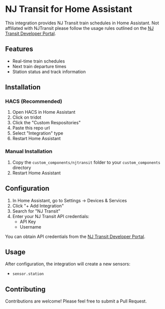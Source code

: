# NJ Transit for Home Assistant

This integration provides NJ Transit train schedules in Home Assistant. Not affiliated with NJTransit please follow the usage rules outlined on the [NJ Transit Developer Portal](https://developer.njtransit.com/registration/docs). 

## Features

- Real-time train schedules
- Next train departure times
- Station status and track information

## Installation

### HACS (Recommended)
1. Open HACS in Home Assistant
2. Click on tridot
3. Click the "Custom Respositories"
4. Paste this repo url
5. Select "Integration" type
6. Restart Home Assistant

### Manual Installation
1. Copy the `custom_components/njtransit` folder to your `custom_components` directory
2. Restart Home Assistant

## Configuration

1. In Home Assistant, go to Settings → Devices & Services
2. Click "+ Add Integration"
3. Search for "NJ Transit"
4. Enter your NJ Transit API credentials:
   - API Key
   - Username

You can obtain API credentials from the [NJ Transit Developer Portal](https://developer.njtransit.com/registration/docs).

## Usage

After configuration, the integration will create a new sensors:
- `sensor.station`

## Contributing

Contributions are welcome! Please feel free to submit a Pull Request.